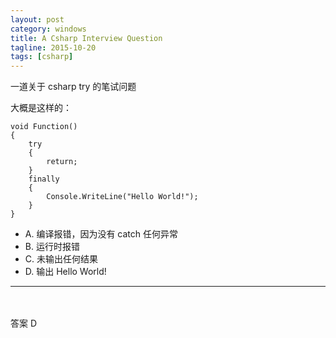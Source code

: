 ```yaml
---
layout: post
category: windows
title: A Csharp Interview Question
tagline: 2015-10-20
tags: [csharp]
---
```


一道关于 csharp try 的笔试问题

<!--more-->

大概是这样的：

    void Function()
    {
        try
        {
            return;
        }
        finally
        {
            Console.WriteLine("Hello World!");
        }
    }

- A. 编译报错，因为没有 catch 任何异常
- B. 运行时报错
- C. 未输出任何结果
- D. 输出 Hello World!

------

<br>
<br>
答案 D


